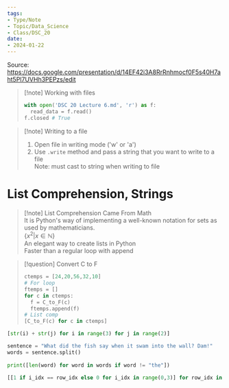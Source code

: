 ```yaml
---
tags:  
- Type/Note  
- Topic/Data_Science  
- Class/DSC_20  
date:  
- 2024-01-22  
---
```

  
Source: https://docs.google.com/presentation/d/14EF42i3A8RrRnhmocf0F5s40H7aht5Pl7UVHh3PEPzs/edit  
  
> [!note] Working with files  
> ```Python  
> with open('DSC 20 Lecture 6.md', 'r') as f:  
> 	read_data = f.read()  
> f.closed # True  
> ```  
  
> [!note] Writing to a file  
> 1. Open file in writing mode ('w' or 'a')  
> 2. Use `.write` method and pass a string that you want to write to a file  
> Note: must cast to string when writing to file  
  
# List Comprehension, Strings  
  
> [!note] List Comprehension Came From Math  
> It is Python's way of implementing a well-known notation for sets as used by mathematicians.  
> $\{x^{2}\vert x\in\mathbb{N}\}$  
> An elegant way to create lists in Python  
> Faster than a regular loop with append  
  
> [!question] Convert C to F  
> ```Python  
> ctemps = [24,20,56,32,10]  
> # For loop  
> ftemps = []  
> for c in ctemps:  
> 	f = C_to_F(c)  
> 	ftemps.append(f)  
> # List comp  
> [C_to_F(c) for c in ctemps]  
> ```  
  
```Python  
[str(i) + str(j) for i in range(3) for j in range(2)]  
```  
  
```Python  
sentence = "What did the fish say when it swam into the wall? Dam!"  
words = sentence.split()  
  
print([len(word) for word in words if word != "the"])  
```  
  
```Python  
[[1 if i_idx == row_idx else 0 for i_idx in range(0,3)] for row_idx in range(0,3)] # 3x3 diagonal matrix  
```  

